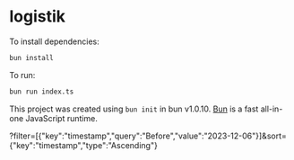 # logistik

To install dependencies:

```bash
bun install
```

To run:

```bash
bun run index.ts
```

This project was created using `bun init` in bun v1.0.10. [Bun](https://bun.sh) is a fast all-in-one JavaScript runtime.

?filter=[{"key":"timestamp","query":"Before","value":"2023-12-06"}]&sort={"key":"timestamp","type":"Ascending"}